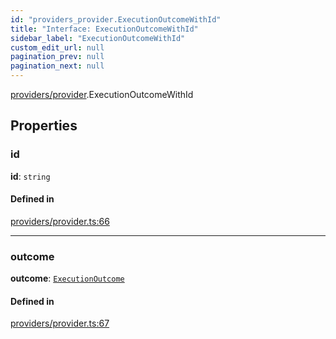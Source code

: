 ```yaml
---
id: "providers_provider.ExecutionOutcomeWithId"
title: "Interface: ExecutionOutcomeWithId"
sidebar_label: "ExecutionOutcomeWithId"
custom_edit_url: null
pagination_prev: null
pagination_next: null
---
```


[providers/provider](../modules/providers_provider.md).ExecutionOutcomeWithId

## Properties

### id

 **id**: `string`

#### Defined in

[providers/provider.ts:66](https://github.com/maxhr/near--near-api-js/blob/a0c9a104/packages/near-api-js/src/providers/provider.ts#L66)

___

### outcome

 **outcome**: [`ExecutionOutcome`](providers_provider.ExecutionOutcome.md)

#### Defined in

[providers/provider.ts:67](https://github.com/maxhr/near--near-api-js/blob/a0c9a104/packages/near-api-js/src/providers/provider.ts#L67)
